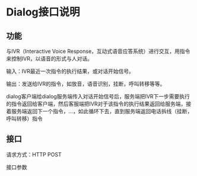 # Dialog接口说明

## 功能

与IVR（Interactive Voice Response，互动式语音应答系统）进行交互，用指令来控制IVR，以语音的形式与人对话。

输入：IVR最近一次指令的执行结果，或对话开始信号。

输出：发送给IVR的指令，如放音，语音识别，挂断，呼叫转移等等。

dialog客户端给dialog服务端传入对话开始信号后，服务端把IVR下一步需要执行的指令返回给客户端，然后客服端把IVR对于该指令的执行结果返回给服务端，接着服务端返回下一个指令，...，如此循环下去，直到服务端返回电话拆线（挂断，呼叫转移）指令

## 接口

请求方式：HTTP POST

接口参数

